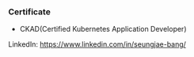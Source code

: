 

### Certificate
- CKAD(Certified Kubernetes Application Developer)

LinkedIn: https://www.linkedin.com/in/seungjae-bang/

